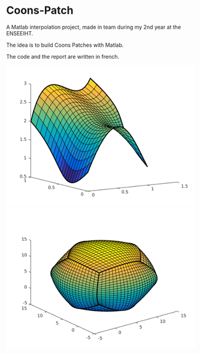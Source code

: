 # Coons-Patch
A Matlab interpolation project, made in team during my 2nd year at the ENSEEIHT.

The idea is to build Coons Patches with Matlab.

The code and the report are written in french.

![alt tag](1_5.png)![alt tag](6_4.png)
